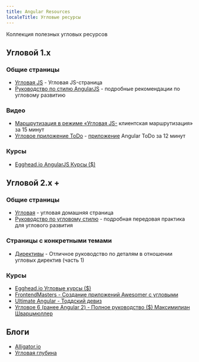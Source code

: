 ```yaml
---
title: Angular Resources
localeTitle: Угловые ресурсы
---
```

Коллекция полезных угловых ресурсов

## Угловой 1.x

### Общие страницы

*   [Угловая JS](https://angularjs.org/) - Угловая JS-страница
*   [Руководство по стилю AngularJS](https://github.com/johnpapa/angular-styleguide/tree/master/a1) - подробные рекомендации по угловому развитию

### Видео

*   [Маршрутизация в режиме «Угловая JS-](https://www.youtube.com/watch?v=5uhZCc0j9RY) клиентская маршрутизация» за 15 минут
*   [Угловое приложение ToDo](https://www.youtube.com/watch?v=WuiHuZq_cg4) - [приложение](https://www.youtube.com/watch?v=WuiHuZq_cg4) Angular ToDo за 12 минут

### Курсы

*   [Egghead.io AngularJS Курсы ($)](https://egghead.io/browse/frameworks/angularjs)

## Угловой 2.x +

### Общие страницы

*   [Угловая](https://angular.io/) - угловая домашняя страница
*   [Руководство по угловому стилю](https://angular.io/guide/styleguide) - подробная передовая практика для углового развития

### Страницы с конкретными темами

*   [Директивы](http://www.sitepoint.com/practical-guide-angularjs-directives/) - Отличное руководство по деталям в отношении угловых директив (часть 1)

### Курсы

*   [Egghead.io Угловые курсы ($)](https://egghead.io/browse/frameworks/angular)
*   [FrontendMasters - Создание приложений Awesomer с угловыми](https://frontendmasters.com/courses/building-apps-angular)
*   [Ultimate Angular - Тоддский девиз](https://ultimateangular.com/)
*   [Угловое 6 (ранее Angular 2) - Полное руководство ($) Максимилиан Шварцмюллер](https://www.udemy.com/the-complete-guide-to-angular-2/)

## Блоги

*   [Alligator.io](https://alligator.io/angular/)
*   [Угловая глубина](https://blog.angularindepth.com/tagged/angular)
